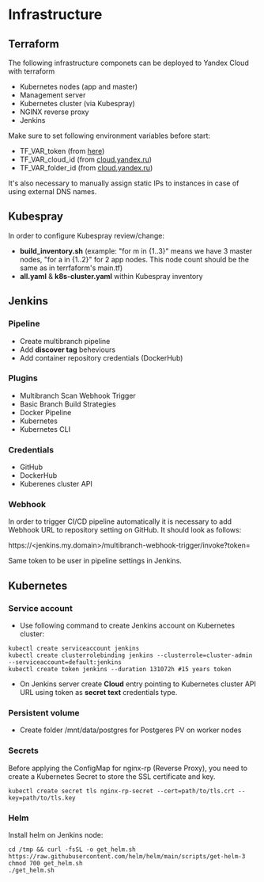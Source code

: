# Infrastructure
## Terraform
The following infrastructure componets can be deployed to Yandex Cloud with terraform
* Kubernetes nodes (app and master)
* Management server
* Kubernetes cluster (via Kubespray)
* NGINX reverse proxy
* Jenkins

Make sure to set following environment variables before start:
* TF_VAR_token (from [here](https://yandex.cloud/ru/docs/iam/concepts/authorization/oauth-token))
* TF_VAR_cloud_id (from [cloud.yandex.ru](https://console.yandex.cloud/))
* TF_VAR_folder_id (from [cloud.yandex.ru](https://console.yandex.cloud/))

It's also necessary to manually assign static IPs to instances in case of using external DNS names.

## Kubespray
In order to configure Kubespray review/change:
* **build_inventory.sh** 
(example: "for m in {1..3}" means we have 3 master nodes, "for a in {1..2}" for 2 app nodes. This node count should be the same as in terrfaform's main.tf)
* **all.yaml** & **k8s-cluster.yaml** within Kubespray inventory

## Jenkins
### Pipeline
* Create multibranch pipeline
* Add **discover tag** beheviours
* Add container repository credentials (DockerHub)

### Plugins
* Multibranch Scan Webhook Trigger
* Basic Branch Build Strategies
* Docker Pipeline
* Kubernetes
* Kubernetes CLI

### Credentials
* GitHub
* DockerHub
* Kuberenes cluster API

### Webhook

In order to trigger CI/CD pipeline automatically it is necessary to add Webhook URL to repository setting on GitHub.
It should look as follows:

https://<jenkins.my.domain>/multibranch-webhook-trigger/invoke?token=<your token>

Same token to be user in pipeline settings in Jenkins.

## Kubernetes
### Service account
* Use following command to create Jenkins account on Kubernetes cluster:

```
kubectl create serviceaccount jenkins
kubectl create clusterrolebinding jenkins --clusterrole=cluster-admin --serviceaccount=default:jenkins
kubectl create token jenkins --duration 131072h #15 years token
```

* On Jenkins server create **Cloud** entry pointing to Kubernetes cluster API URL using token as **secret text** credentials type.

### Persistent volume
* Create folder /mnt/data/postgres for Postgeres PV on worker nodes

### Secrets

Before applying the ConfigMap for nginx-rp (Reverse Proxy), you need to create a Kubernetes Secret to store the SSL certificate and key.
```
kubectl create secret tls nginx-rp-secret --cert=path/to/tls.crt --key=path/to/tls.key
```
### Helm

Install helm on Jenkins node:
```
cd /tmp && curl -fsSL -o get_helm.sh https://raw.githubusercontent.com/helm/helm/main/scripts/get-helm-3
chmod 700 get_helm.sh
./get_helm.sh
```